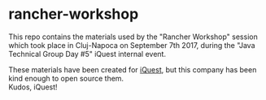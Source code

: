 # rancher-workshop
This repo contains the materials used by the "Rancher Workshop" session which took place in Cluj-Napoca on September 7th 2017, during the "Java Technical Group Day #5" iQuest internal event. 

These materials have been created for [iQuest](http://www.iquestgroup.com/en/), but this company has been kind enough to open source them.  
Kudos, iQuest!
